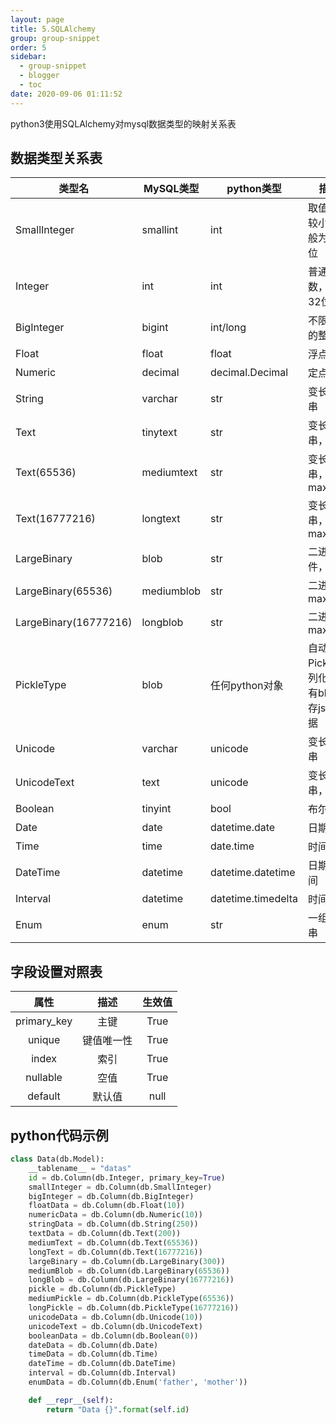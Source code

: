 ```yaml
---
layout: page
title: 5.SQLAlchemy
group: group-snippet
order: 5
sidebar:
  - group-snippet
  - blogger
  - toc
date: 2020-09-06 01:11:52
---
```

python3使用SQLAlchemy对mysql数据类型的映射关系表
<!-- more -->

## 数据类型关系表

| 类型名 | MySQL类型 | python类型 | 描述 |
| ---   |---       |---         |---  |
SmallInteger | smallint | int | 取值范围较小，一般为16位
Integer | int | int | 普通整数，一般32位
BigInteger | bigint | int/long | 不限精度的整数
Float | float | float | 浮点数
Numeric | decimal | decimal.Decimal | 定点数
String | varchar | str | 变长字符串
Text | tinytext | str | 变长字符串，64K
Text(65536) | mediumtext | str | 变长字符串，max16M
Text(16777216) | longtext | str | 变长字符串，max32M
LargeBinary | blob | str | 二进制文件，64K
LargeBinary(65536) | mediumblob | str | 二进制，max16M
LargeBinary(16777216) | longblob | str | 二进制，max32M
PickleType | blob | 任何python对象 | 自动使用Pickle序列化，只有blob，存json数据
Unicode | varchar | unicode | 变长字符串
UnicodeText | text | unicode | 变长字符串，64K
Boolean | tinyint | bool | 布尔值
Date | date | datetime.date | 日期
Time | time | date.time | 时间
DateTime | datetime | datetime.datetime | 日期和时间
Interval | datetime | datetime.timedelta | 时间间隔
Enum | enum | str | 一组字符串

## 字段设置对照表

| 属性 | 描述 | 生效值 |
| :---: | :---: | :---: |
| primary_key | 主键 | True |
| unique | 键值唯一性 | True |
| index | 索引 | True |
| nullable | 空值 | True |
| default | 默认值 | null |

## python代码示例

```python
class Data(db.Model):
    __tablename__ = "datas"
    id = db.Column(db.Integer, primary_key=True)
    smallInteger = db.Column(db.SmallInteger)
    bigInteger = db.Column(db.BigInteger)
    floatData = db.Column(db.Float(10))
    numericData = db.Column(db.Numeric(10))
    stringData = db.Column(db.String(250))
    textData = db.Column(db.Text(200))
    mediumText = db.Column(db.Text(65536))
    longText = db.Column(db.Text(16777216))
    largeBinary = db.Column(db.LargeBinary(300))
    mediumBlob = db.Column(db.LargeBinary(65536))
    longBlob = db.Column(db.LargeBinary(16777216))
    pickle = db.Column(db.PickleType)
    mediumPickle = db.Column(db.PickleType(65536))
    longPickle = db.Column(db.PickleType(16777216))
    unicodeData = db.Column(db.Unicode(10))
    unicodeText = db.Column(db.UnicodeText)
    booleanData = db.Column(db.Boolean(0))
    dateData = db.Column(db.Date)
    timeData = db.Column(db.Time)
    dateTime = db.Column(db.DateTime)
    interval = db.Column(db.Interval)
    enumData = db.Column(db.Enum('father', 'mother'))

    def __repr__(self):
        return "Data {}".format(self.id)
```

